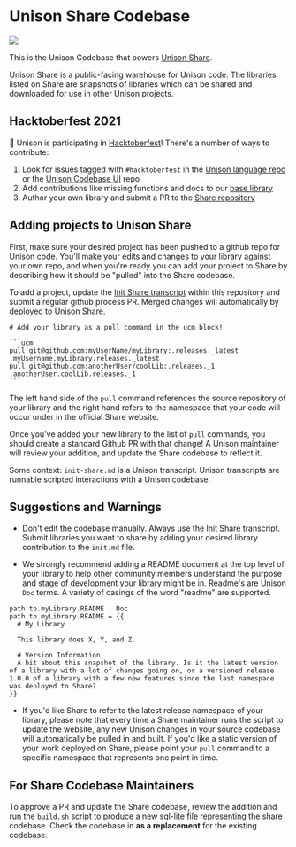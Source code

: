 # Unison Share Codebase

![](https://share.unison-lang.org/static/unison-share-social.png)

This is the Unison Codebase that powers [Unison Share][unison-share].

Unison Share is a public-facing warehouse for Unison code. The libraries listed on Share are snapshots of libraries which can be shared and downloaded for use in other Unison projects. 

## Hacktoberfest 2021

🎃 Unison is participating in [Hacktoberfest](https://hacktoberfest.digitalocean.com/)! There's a number of ways to contribute:

1. Look for issues tagged with `#hacktoberfest` in the [Unison language repo](https://github.com/unisonweb/unison/issues?q=is%3Aissue+is%3Aopen+label%3AHacktoberfest) or the [Unison Codebase UI](https://github.com/unisonweb/codebase-ui/issues?q=is%3Aissue+is%3Aopen+label%3AHacktoberfest) repo
2. Add contributions like missing functions and docs to our [base library](https://github.com/unisonweb/base/issues?q=is%3Aissue+is%3Aopen+label%3AHacktoberfest)
3. Author your own library and submit a PR to the [Share repository](https://github.com/unisonweb/share/)

## Adding projects to Unison Share

First, make sure your desired project has been pushed to a github repo for Unison code. You'll make your edits and changes to your library against your own repo, and when you're ready you can add your project to Share by describing how it should be "pulled" into the Share codebase. 

To add a project, update the [Init Share transcript](init-share.md) within this repository
and submit a regular github process PR. Merged changes will automatically by deployed to [Unison Share][unison-share].

`````
# Add your library as a pull command in the ucm block!

```ucm 
pull git@github.com:myUserName/myLibrary:.releases._latest .myUsername.myLibrary.releases._latest
pull git@github.com:anotherUser/coolLib:.releases._1 .anotherUser.coolLib.releases._1
```
`````

The left hand side of the `pull` command references the source repository of your library and the right hand refers to the namespace that your code will occur under in the official Share website. 

Once you've added your new library to the list of `pull` commands, you should create a standard Github PR with that change! A Unison maintainer will review your addition, and update the Share codebase to reflect it.

Some context: `init-share.md` is a Unison transcript. Unison transcripts are runnable scripted interactions with a Unison codebase. 

## Suggestions and Warnings 

* Don't edit the codebase manually. Always use the [Init Share transcript](init-share.md).
Submit libraries you want to share by adding your desired library contribution to the `init.md` file. 

* We strongly recommend adding a README document at the top level of your library to help other community members understand the purpose and stage of development your library might be in. Readme's are Unison `Doc` terms. A variety of casings of the word "readme" are supported. 

```
path.to.myLibrary.README : Doc 
path.to.myLibrary.README = {{
  # My Library 

  This library does X, Y, and Z. 

  # Version Information
  A bit about this snapshot of the library. Is it the latest version of a library with a lot of changes going on, or a versioned release 1.0.0 of a library with a few new features since the last namespace was deployed to Share?  
}}
```

* If you'd like Share to refer to the latest release namespace of your library, please note that every time a Share maintainer runs the script to update the website, any new Unison changes in your source codebase will automatically be pulled in and built. If you'd like a static version of your work deployed on Share, please point your `pull` command to a specific namespace that represents one point in time. 

## For Share Codebase Maintainers

To approve a PR and update the Share codebase, review the addition and run the `build.sh` script to produce a new sql-lite file representing the share codebase. Check the codebase in __as a replacement__ for the existing codebase.

[unison-share]: https://share.unison-langauge.com
